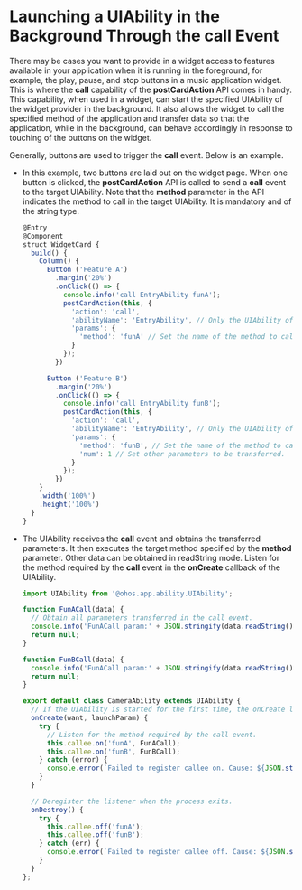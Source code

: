 # Launching a UIAbility in the Background Through the call Event


There may be cases you want to provide in a widget access to features available in your application when it is running in the foreground, for example, the play, pause, and stop buttons in a music application widget. This is where the **call** capability of the **postCardAction** API comes in handy. This capability, when used in a widget, can start the specified UIAbility of the widget provider in the background. It also allows the widget to call the specified method of the application and transfer data so that the application, while in the background, can behave accordingly in response to touching of the buttons on the widget.


Generally, buttons are used to trigger the **call** event. Below is an example.


- In this example, two buttons are laid out on the widget page. When one button is clicked, the **postCardAction** API is called to send a **call** event to the target UIAbility. Note that the **method** parameter in the API indicates the method to call in the target UIAbility. It is mandatory and of the string type.
  
  ```ts
  @Entry
  @Component
  struct WidgetCard {
    build() {
      Column() {
        Button ('Feature A')
          .margin('20%')
          .onClick(() => {
            console.info('call EntryAbility funA');
            postCardAction(this, {
              'action': 'call',
              'abilityName': 'EntryAbility', // Only the UIAbility of the current application is allowed.
              'params': {
                'method': 'funA' // Set the name of the method to call in the EntryAbility.
              }
            });
          })
  
        Button ('Feature B')
          .margin('20%')
          .onClick(() => {
            console.info('call EntryAbility funB');
            postCardAction(this, {
              'action': 'call',
              'abilityName': 'EntryAbility', // Only the UIAbility of the current application is allowed.
              'params': {
                'method': 'funB', // Set the name of the method to call in the EntryAbility.
                'num': 1 // Set other parameters to be transferred.
              }
            });
          })
      }
      .width('100%')
      .height('100%')
    }
  }
  ```

- The UIAbility receives the **call** event and obtains the transferred parameters. It then executes the target method specified by the **method** parameter. Other data can be obtained in readString mode. Listen for the method required by the **call** event in the **onCreate** callback of the UIAbility.
  
  ```ts
  import UIAbility from '@ohos.app.ability.UIAbility';
  
  function FunACall(data) {
    // Obtain all parameters transferred in the call event.
    console.info('FunACall param:' + JSON.stringify(data.readString()));
    return null;
  }
  
  function FunBCall(data) {
    console.info('FunACall param:' + JSON.stringify(data.readString()));
    return null;
  }
  
  export default class CameraAbility extends UIAbility {
    // If the UIAbility is started for the first time, the onCreate lifecycle callback is triggered after the call event is received.
    onCreate(want, launchParam) {
      try {
        // Listen for the method required by the call event.
        this.callee.on('funA', FunACall);
        this.callee.on('funB', FunBCall);
      } catch (error) {
        console.error(`Failed to register callee on. Cause: ${JSON.stringify(err)}`);
      }
    }
  
    // Deregister the listener when the process exits.
    onDestroy() {
      try {
        this.callee.off('funA');
        this.callee.off('funB');
      } catch (err) {
        console.error(`Failed to register callee off. Cause: ${JSON.stringify(err)}`);
      }
    }
  };
  ```
